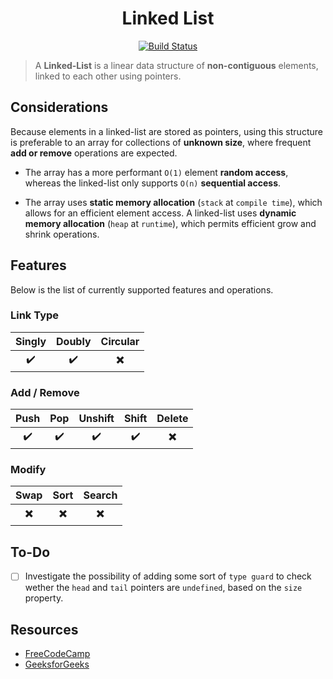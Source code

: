 <h1 align="center">Linked List</h1>

<p align="center">
  <a href="https://github.com/davelsan/typescript-algorithms/actions?query=workflow%3Alinked-list">
    <img alt="Build Status" src="https://github.com/davelsan/typescript-algorithms/workflows/linked-list/badge.svg?branch=master"/>
  </a>
</p>

> A __Linked-List__ is a linear data structure of __non-contiguous__ elements, linked to each other using pointers.

## Considerations

Because elements in a linked-list are stored as pointers, using this structure is preferable to an array for collections of __unknown size__, where frequent __add or remove__ operations are expected.

- The array has a more performant `O(1)` element __random access__, whereas the linked-list only supports `O(n)` __sequential access__.

- The array uses __static memory allocation__ (`stack` at `compile time`), which allows for an efficient element access. A linked-list uses __dynamic memory allocation__ (`heap` at `runtime`), which permits efficient grow and shrink operations.


## Features

Below is the list of currently supported features and operations.

### Link Type

| Singly | Doubly | Circular
| :-:    | :-:    | :-:
| :heavy_check_mark: | :heavy_check_mark: | :heavy_multiplication_x:

### Add / Remove

| Push | Pop | Unshift | Shift | Delete
| :-:  | :-: | :-:     | :-:   | :-:
| :heavy_check_mark: | :heavy_check_mark: | :heavy_check_mark: | :heavy_check_mark: | :heavy_multiplication_x:

### Modify

| Swap | Sort | Search
| :-:  | :-:  | :-:
| :heavy_multiplication_x: | :heavy_multiplication_x: | :heavy_multiplication_x:


## To-Do

- [ ] Investigate the possibility of adding some sort of `type guard` to check wether the `head` and `tail` pointers are `undefined`, based on the `size` property.


## Resources

- [FreeCodeCamp](https://guide.freecodecamp.org/computer-science/data-structures/linked-lists)
- [GeeksforGeeks](https://www.geeksforgeeks.org/data-structures/linked-list/)